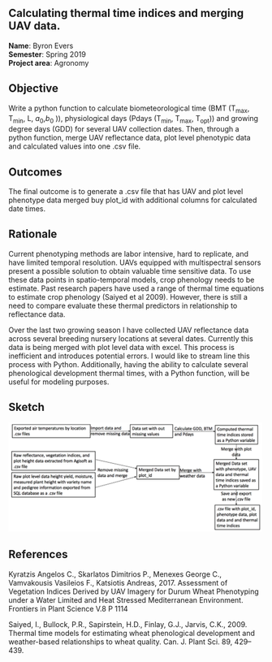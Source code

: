 
## Calculating thermal time indices and merging UAV data.

**Name**: Byron Evers<br/>
**Semester**: Spring 2019 <br/>
**Project area**: Agronomy


## Objective
Write a python function to calculate biometeorological time (BMT (T<sub>max</sub>, T<sub>min</sub>, L, _a_<sub>0</sub>,_b_<sub>0</sub> )), physiological days (Pdays (T<sub>min</sub>, T<sub>max</sub>, T<sub>opt</sub>)) and growing degree days (GDD) for several UAV collection dates.
Then, through a python function, merge UAV reflectance data, plot level phenotypic data and calculated values into one .csv file.


## Outcomes
The final outcome is to generate a .csv file that has UAV and plot level phenotype data merged buy plot_id with additional columns for calculated date times. 


## Rationale

Current phenotyping methods are labor intensive, hard to replicate, and have limited temporal resolution. UAVs equipped with multispectral sensors present a possible solution to obtain valuable time sensitive data. To use these data points in spatio-temporal models, crop phenology needs to be estimate. Past research papers have used a range of thermal time equations to estimate crop phenology (Saiyed et al 2009). However, there is still a need to compare evaluate these thermal predictors in relationship to reflectance data.

Over the last two growing season I have collected UAV reflectance data across several breeding nursery locations at several dates. Currently this data is being merged with plot level data with excel. This process is inefficient and introduces potential errors. I would like to stream line this process with Python. Additionally, having the ability to calculate several phenological development thermal times, with a Python function, will be useful for modeling purposes.


## Sketch

<img src="diagram.png" alt="sketch_image" width="500"/>

## References
Kyratzis Angelos C., Skarlatos Dimitrios P., Menexes George C., Vamvakousis Vasileios F., Katsiotis Andreas, 2017. Assessment of Vegetation Indices Derived by UAV Imagery for Durum Wheat Phenotyping under a Water Limited and Heat Stressed Mediterranean Environment. Frontiers in Plant Science V.8 P 1114

Saiyed, I., Bullock, P.R., Sapirstein, H.D., Finlay, G.J., Jarvis, C.K., 2009. Thermal time models for estimating wheat phenological development and weather-based relationships to wheat quality. Can. J. Plant Sci. 89, 429–439.



